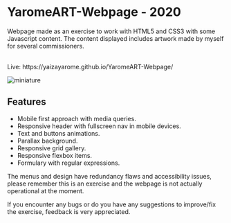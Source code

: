 # YaromeART-Webpage - 2020

Webpage made as an exercise to work with HTML5 and CSS3 with some Javascript content.
The content displayed includes artwork made by myself for several commissioners.

<br/>
Live: https://yaizayarome.github.io/YaromeART-Webpage/

<p>
<img src="https://i.imgur.com/lMmoCQN.jpg" alt="miniature"/>
</p>

## Features

- Mobile first approach with media queries.
- Responsive header with fullscreen nav in mobile devices.
- Text and buttons animations.
- Parallax background.
- Responsive grid gallery.
- Responsive flexbox items.
- Formulary with regular expressions.

The menus and design have redundancy flaws and accessibility issues, please remember this is an exercise and the webpage is not actually operational at the moment.

If you encounter any bugs or do you have any suggestions to improve/fix the exercise, feedback is very appreciated.
